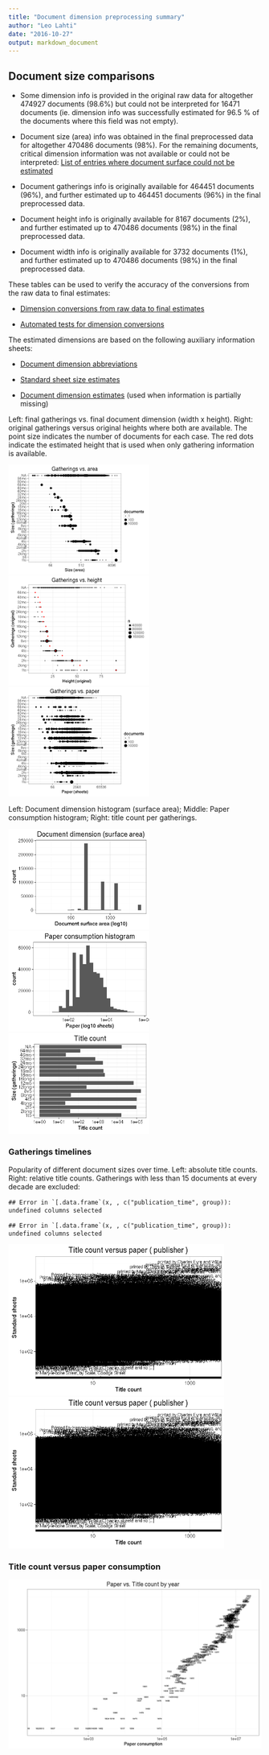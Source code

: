 ```yaml
---
title: "Document dimension preprocessing summary"
author: "Leo Lahti"
date: "2016-10-27"
output: markdown_document
---
```




## Document size comparisons

  * Some dimension info is provided in the original raw data for altogether 474927 documents (98.6%) but could not be interpreted for 16471 documents (ie. dimension info was successfully estimated for 96.5 % of the documents where this field was not empty).

  * Document size (area) info was obtained in the final preprocessed data for altogether 470486 documents (98%). For the remaining documents, critical dimension information was not available or could not be interpreted: [List of entries where document surface could not be estimated](output.tables/physical_dimension_incomplete.csv)

  * Document gatherings info is originally available for 464451 documents (96%), and further estimated up to 464451 documents (96%) in the final preprocessed data.

  * Document height info is originally available for 8167 documents (2%), and further estimated up to 470486 documents (98%) in the final preprocessed data.

  * Document width info is originally available for 3732 documents (1%), and further estimated up to 470486 documents (98%) in the final preprocessed data.


These tables can be used to verify the accuracy of the conversions from the raw data to final estimates:

  * [Dimension conversions from raw data to final estimates](output.tables/conversions_physical_dimension.csv)

  * [Automated tests for dimension conversions](https://github.com/rOpenGov/bibliographica/blob/master/inst/extdata/tests_dimension_polish.csv)



The estimated dimensions are based on the following auxiliary information sheets:

  * [Document dimension abbreviations](https://github.com/rOpenGov/bibliographica/blob/master/inst/extdata/document_size_abbreviations.csv)

  * [Standard sheet size estimates](https://github.com/rOpenGov/bibliographica/blob/master/inst/extdata/sheetsizes.csv)

  * [Document dimension estimates](https://github.com/rOpenGov/bibliographica/blob/master/inst/extdata/documentdimensions.csv) (used when information is partially missing)


  
<!--[Discarded dimension info](output.tables/dimensions_discarded.csv)-->

Left: final gatherings vs. final document dimension (width x height). Right: original gatherings versus original heights where both are available. The point size indicates the number of documents for each case. The red dots indicate the estimated height that is used when only gathering information is available. 


<img src="figure/dimension-summary-1.png" title="plot of chunk summary" alt="plot of chunk summary" width="280px" /><img src="figure/dimension-summary-2.png" title="plot of chunk summary" alt="plot of chunk summary" width="280px" /><img src="figure/dimension-summary-3.png" title="plot of chunk summary" alt="plot of chunk summary" width="280px" />


Left: Document dimension histogram (surface area);
Middle: Paper consumption histogram;
Right: title count per gatherings.

<img src="figure/dimension-sizes-1.png" title="plot of chunk sizes" alt="plot of chunk sizes" width="280px" /><img src="figure/dimension-sizes-2.png" title="plot of chunk sizes" alt="plot of chunk sizes" width="280px" /><img src="figure/dimension-sizes-3.png" title="plot of chunk sizes" alt="plot of chunk sizes" width="280px" />

### Gatherings timelines




Popularity of different document sizes over time. Left: absolute title counts. Right: relative title counts. Gatherings with less than 15 documents at every decade are excluded:



```
## Error in `[.data.frame`(x, , c("publication_time", group)): undefined columns selected
```

```
## Error in `[.data.frame`(x, , c("publication_time", group)): undefined columns selected
```

<img src="figure/dimension-compbyformat-1.png" title="plot of chunk compbyformat" alt="plot of chunk compbyformat" width="430px" /><img src="figure/dimension-compbyformat-2.png" title="plot of chunk compbyformat" alt="plot of chunk compbyformat" width="430px" />


### Title count versus paper consumption



![plot of chunk title_vs_paper](figure/dimension-title_vs_paper-1.png)

<!--


## Average document dimensions 

Here we use the original data only:

![plot of chunk avedimstime](figure/dimension-avedimstime-1.png)




Only the most frequently occurring gatherings are listed here:


|gatherings.original | mean.width| median.width| mean.height| median.height|   n|
|:-------------------|----------:|------------:|-----------:|-------------:|---:|
|1to                 |      29.06|        29.06|       41.57|         41.57|  28|
|2fo                 |      21.96|        21.96|       36.98|         36.98| 777|
|4to                 |      18.81|        18.81|       21.75|         21.75| 525|
|8vo                 |      16.33|        16.33|       19.19|         19.19| 670|
|12mo                |      12.00|        12.00|       15.55|         15.55| 107|
|16mo                |      11.00|        11.00|       11.04|         11.04|  23|
|18mo                |      10.00|        10.00|       11.40|         11.40|   5|

-->
